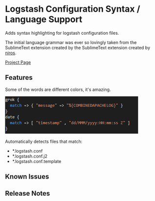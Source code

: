 # Logstash Configuration Syntax / Language Support

Adds syntax highlighting for logstash configuration files.

The initial language grammar was ever so lovingly taken from the SublimeText extension created by the SublimeText extension created by [niros](https://github.com/nir0s/sublime-logstash-syntax-highlighter). 



[Project Page](https://github.com/randomchance/vscode-logstash-configuration-syntax)

## Features

Some of the words are different colors, it's amazing. 

![Example](images\Example.png)

Automatically detects files that match:

* *.logstash.conf
* *.logstash.conf.j2
* *.logstash.conf.template 

## Known Issues



## Release Notes

